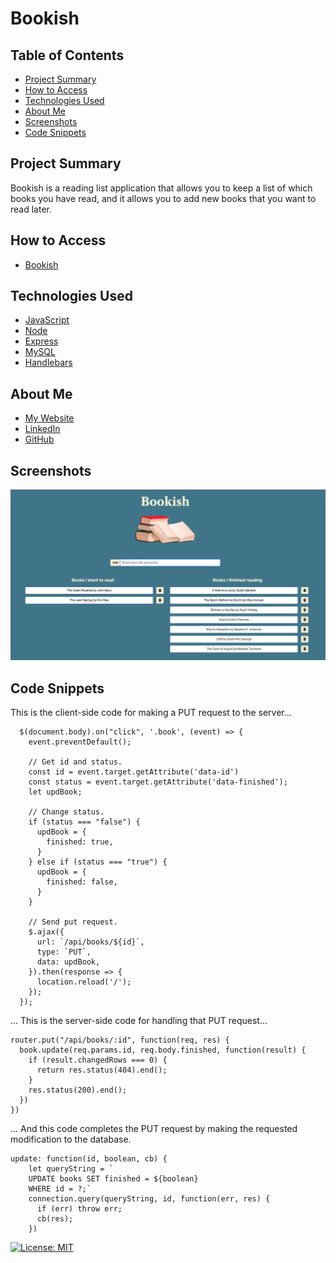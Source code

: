 # Bookish

## Table of Contents
* [Project Summary](#project-summary)
* [How to Access](#how-to-access)
* [Technologies Used](#technologies-used)
* [About Me](#about-me)
* [Screenshots](#screenshots)
* [Code Snippets](#code-snippets)

## Project Summary
Bookish is a reading list application that allows you to keep a list of which books you have read, and it allows you to add new books that you want to read later.

## How to Access
* [Bookish](https://vast-refuge-78256.herokuapp.com/)

## Technologies Used
* [JavaScript](https://developer.mozilla.org/en-US/docs/Web/JavaScript)
* [Node](https://nodejs.org/en/)
* [Express](https://expressjs.com/)
* [MySQL](https://www.mysql.com/)
* [Handlebars](https://handlebarsjs.com/)

## About Me
* [My Website](https://profjjk.github.io/portfolio/)
* [LinkedIn](https://www.linkedin.com/in/the-real-jordan-kelly/)
* [GitHub](https://github.com/profjjk)

## Screenshots
![Bookish](public/assets/img/bookish.png)

## Code Snippets
This is the client-side code for making a PUT request to the server...
```
  $(document.body).on("click", '.book', (event) => {
    event.preventDefault();

    // Get id and status.
    const id = event.target.getAttribute('data-id')
    const status = event.target.getAttribute('data-finished');
    let updBook;

    // Change status.
    if (status === "false") {
      updBook = {
        finished: true,
      }
    } else if (status === "true") {
      updBook = {
        finished: false,
      }
    }

    // Send put request.
    $.ajax({
      url: `/api/books/${id}`,
      type: `PUT`,
      data: updBook,
    }).then(response => {
      location.reload('/');
    });
  });
```
... This is the server-side code for handling that PUT request...
```
router.put("/api/books/:id", function(req, res) {
  book.update(req.params.id, req.body.finished, function(result) {
    if (result.changedRows === 0) {
      return res.status(404).end();
    }
    res.status(200).end();
  })
})
```
... And this code completes the PUT request by making the requested modification to the database.
```
update: function(id, boolean, cb) {
    let queryString = `
    UPDATE books SET finished = ${boolean}
    WHERE id = ?;`
    connection.query(queryString, id, function(err, res) {
      if (err) throw err;
      cb(res);
    })
```

[![License: MIT](https://img.shields.io/badge/License-MIT-yellow.svg)](https://opensource.org/licenses/MIT)